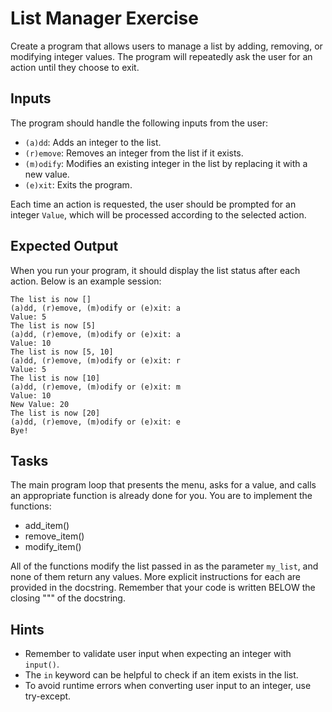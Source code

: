 # List Manager Exercise

Create a program that allows users to manage a list by adding, removing, or
modifying integer values. The program will repeatedly ask the user for an action
until they choose to exit.

## Inputs

The program should handle the following inputs from the user:

  - `(a)dd`: Adds an integer to the list.
  - `(r)emove`: Removes an integer from the list if it exists.
  - `(m)odify`: Modifies an existing integer in the list by replacing it with a
    new value.
  - `(e)xit`: Exits the program.

Each time an action is requested, the user should be prompted for an integer
`Value`, which will be processed according to the selected action.

## Expected Output

When you run your program, it should display the list status after each action.
Below is an example session:

```plaintext
The list is now []
(a)dd, (r)emove, (m)odify or (e)xit: a
Value: 5
The list is now [5]
(a)dd, (r)emove, (m)odify or (e)xit: a
Value: 10
The list is now [5, 10]
(a)dd, (r)emove, (m)odify or (e)xit: r
Value: 5
The list is now [10]
(a)dd, (r)emove, (m)odify or (e)xit: m
Value: 10
New Value: 20
The list is now [20]
(a)dd, (r)emove, (m)odify or (e)xit: e
Bye!
```

## Tasks

The main program loop that presents the menu, asks for a value, and calls an
appropriate function is already done for you. You are to implement the
functions:

- add_item()
- remove_item()
- modify_item()

All of the functions modify the list passed in as the parameter `my_list`, and
none of them return any values. More explicit instructions for each are provided
in the docstring. Remember that your code is written BELOW the closing """ of
the docstring.


## Hints
- Remember to validate user input when expecting an integer with `input()`.
- The `in` keyword can be helpful to check if an item exists in the list.
- To avoid runtime errors when converting user input to an integer, use
  try-except.

